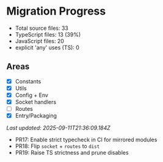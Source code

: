 # Migration Progress

- Total source files: 33
- TypeScript files: 13 (39%)
- JavaScript files: 20
- explicit 'any' uses (TS): 0

## Areas
- [x] Constants
- [x] Utils
- [x] Config + Env
- [x] Socket handlers
- [ ] Routes
- [x] Entry/Packaging

_Last updated: 2025-09-11T21:36:09.184Z_
- PR17: Enable strict typecheck in CI for mirrored modules
- PR18: Flip `socket` + `routes` to `dist`
- PR19: Raise TS strictness and prune disables